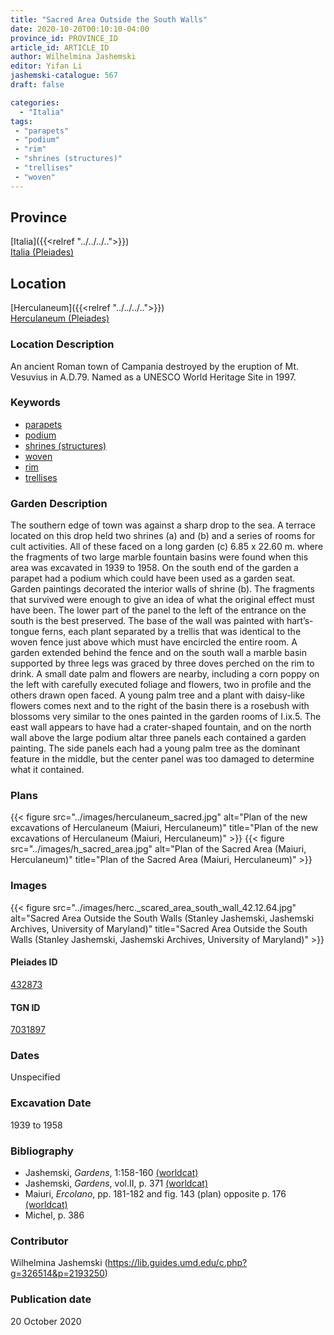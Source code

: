 ```yaml
---
title: "Sacred Area Outside the South Walls"
date: 2020-10-20T00:10:10-04:00
province_id: PROVINCE_ID
article_id: ARTICLE_ID
author: Wilhelmina Jashemski
editor: Yifan Li
jashemski-catalogue: 567
draft: false

categories:
  - "Italia"
tags:
 - "parapets"
 - "podium"
 - "rim"
 - "shrines (structures)"
 - "trellises"
 - "woven"
---
```


## Province
[Italia]({{<relref "../../../..">}}) \
[Italia (Pleiades)](https://pleiades.stoa.org/places/1052)


## Location
[Herculaneum]({{<relref "../../../..">}}) \
[Herculaneum (Pleiades)](https://pleiades.stoa.org/places/432873)

### Location Description
An ancient Roman town of Campania destroyed by the eruption of Mt. Vesuvius in A.D.79. Named as a UNESCO World Heritage Site in 1997.


### Keywords
- [parapets](http://vocab.getty.edu/page/aat/300002717)
- [podium](http://vocab.getty.edu/page/aat/300430533)
- [shrines (structures)](http://vocab.getty.edu/page/aat/300007558)
- [woven](http://vocab.getty.edu/page/aat/300411341)
- [rim](http://vocab.getty.edu/page/aat/300203193)
- [trellises](http://vocab.getty.edu/page/aat/300006785)


### Garden Description
The southern edge of town was against a sharp drop to the sea. A terrace located on this drop held two shrines (a) and (b) and a series of rooms for cult activities. All of these faced on a long garden (c) 6.85 x 22.60 m. where the fragments of two large marble fountain basins were found when this area was excavated in 1939 to 1958. On the south end of the garden a parapet had a podium which could have been used as a garden seat. Garden paintings decorated the interior walls of shrine (b). The fragments that survived were enough to give an idea of what the original effect must have been. The lower part of the panel to the left of the entrance on the south is the best preserved. The base of the wall was painted with hart’s-tongue ferns, each plant separated by a trellis that was identical to the woven fence just above which must have encircled the entire room. A garden extended behind the fence and on the south wall a marble basin supported by three legs was graced by three doves perched on the rim to drink. A small date palm and flowers are nearby, including a corn poppy on the left with carefully executed foliage and flowers, two in profile and the others drawn open faced. A young palm tree and a plant with daisy-like flowers comes next and to the right of the basin there is a rosebush with blossoms very similar to the ones painted in the garden rooms of I.ix.5. The east wall appears to have had a crater-shaped fountain, and on the north wall above the large podium altar three panels each contained a garden painting. The side panels each had a young palm tree as the dominant feature in the middle, but the center panel was too damaged to determine what it contained.


### Plans
{{< figure src="../images/herculaneum_sacred.jpg" alt="Plan of the new excavations of Herculaneum (Maiuri, Herculaneum)" title="Plan of the new excavations of Herculaneum (Maiuri, Herculaneum)" >}}
{{< figure src="../images/h_sacred_area.jpg" alt="Plan of the Sacred Area (Maiuri, Herculaneum)" title="Plan of the Sacred Area (Maiuri, Herculaneum)" >}}

### Images
{{< figure src="../images/herc._scared_area_south_wall_42.12.64.jpg" alt="Sacred Area Outside the South Walls (Stanley Jashemski, Jashemski Archives, University of Maryland)" title="Sacred Area Outside the South Walls (Stanley Jashemski, Jashemski Archives, University of Maryland)" >}}

#### Pleiades ID
[432873](https://pleiades.stoa.org/places/432873)

#### TGN ID
[7031897](http://vocab.getty.edu/page/tgn/7031897)

### Dates
Unspecified

### Excavation Date
1939 to 1958

### Bibliography
* Jashemski, *Gardens*, 1:158-160 [(worldcat)](http://www.worldcat.org/oclc/1029851777)
* Jashemski, *Gardens*, vol.II, p. 371 [(worldcat)](http://www.worldcat.org/oclc/1113367431)
* Maiuri, *Ercolano*, pp. 181-182 and fig. 143 (plan) opposite p. 176 [(worldcat)](http://www.worldcat.org/oclc/490581395)
* Michel, p. 386


### Contributor
Wilhelmina Jashemski (https://lib.guides.umd.edu/c.php?g=326514&p=2193250)

### Publication date
20 October 2020